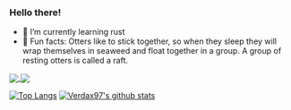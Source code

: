 ### Hello there!

- 🌱 I’m currently learning rust
- 🦦 Fun facts: Otters like to stick together, so when they sleep they will wrap themselves in seaweed and float together in a group. A group of resting otters is called a raft.

<a href="https://github.com/Verdax97/Pongherillo">
  <img align="center" src="https://github-readme-stats.vercel.app/api/pin/?username=Verdax97&theme=vue&repo=Pongherillo" />
</a>
<a href="https://github.com/Verdax97/ing-sw-2020-Veronesi-Terzi-Zaffiretti">
  <img align="center" src="https://github-readme-stats.vercel.app/api/pin/?username=Verdax97&theme=vue&repo=ing-sw-2020-Veronesi-Terzi-Zaffiretti" />
</a>

[![Top Langs](https://github-readme-stats.vercel.app/api/top-langs/?username=Verdax97&theme=vue&show_icons=true)](https://github.com/anuraghazra/github-readme-stats)
[![Verdax97's github stats](https://github-readme-stats.vercel.app/api?username=Verdax97&theme=vue&show_icons=true)](https://github.com/anuraghazra/github-readme-stats)
